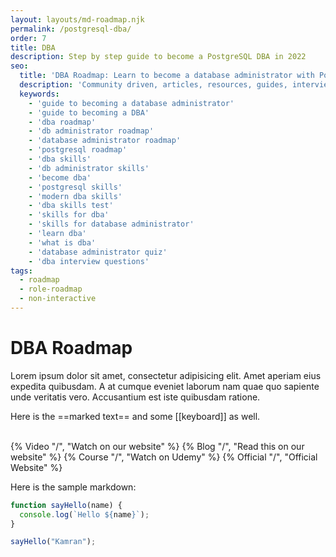 ```yaml
---
layout: layouts/md-roadmap.njk
permalink: /postgresql-dba/
order: 7
title: DBA
description: Step by step guide to become a PostgreSQL DBA in 2022
seo:
  title: 'DBA Roadmap: Learn to become a database administrator with PostgreSQL'
  description: 'Community driven, articles, resources, guides, interview questions, quizzes for Database Administrators. Learn to become a modern DBA by following the steps, skills, resources and guides listed in this roadmap.'
  keywords:
    - 'guide to becoming a database administrator'
    - 'guide to becoming a DBA'
    - 'dba roadmap'
    - 'db administrator roadmap'
    - 'database administrator roadmap'
    - 'postgresql roadmap'
    - 'dba skills'
    - 'db administrator skills'
    - 'become dba'
    - 'postgresql skills'
    - 'modern dba skills'
    - 'dba skills test'
    - 'skills for dba'
    - 'skills for database administrator'
    - 'learn dba'
    - 'what is dba'
    - 'database administrator quiz'
    - 'dba interview questions'
tags:
  - roadmap
  - role-roadmap
  - non-interactive
---
```


# DBA Roadmap

<p>Lorem ipsum dolor sit amet, consectetur adipisicing elit. Amet aperiam eius expedita quibusdam. A at cumque eveniet laborum nam quae quo sapiente unde veritatis vero. Accusantium est iste quibusdam ratione.</p>

Here is the ==marked text== and some [[keyboard]] as well.


<br />
{% Video "/", "Watch on our website" %}
{% Blog "/", "Read this on our website" %}
{% Course "/", "Watch on Udemy" %}
{% Official "/", "Official Website" %}
<br />

Here is the sample markdown:

```javascript
function sayHello(name) {
  console.log(`Hello ${name}`);
}

sayHello("Kamran");
```
